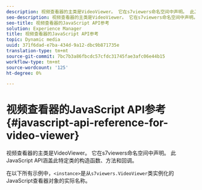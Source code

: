 ```yaml
---
description: 视频查看器的主类是VideoViewer。 它在s7viewers命名空间中声明。 此JavaScript API涵盖此特定类的构造函数、方法和回调。
seo-description: 视频查看器的主类是VideoViewer。 它在s7viewers命名空间中声明。 此JavaScript API涵盖此特定类的构造函数、方法和回调。
seo-title: 视频查看器的JavaScript API参考
solution: Experience Manager
title: 视频查看器的JavaScript API参考
topic: Dynamic media
uuid: 371f6dad-e7ba-434d-9a12-dbc9b871735e
translation-type: tm+mt
source-git-commit: 7bc7b3a86fbcdc57cfdc31745fae3afc06e44b15
workflow-type: tm+mt
source-wordcount: '125'
ht-degree: 0%

---
```



# 视频查看器的JavaScript API参考{#javascript-api-reference-for-video-viewer}

视频查看器的主类是VideoViewer。 它在s7viewers命名空间中声明。 此JavaScript API涵盖此特定类的构造函数、方法和回调。

在以下所有示例中，`<instance>`是从`s7viewers.VideoViewer`类实例化的JavaScript查看器对象的实际名称。
